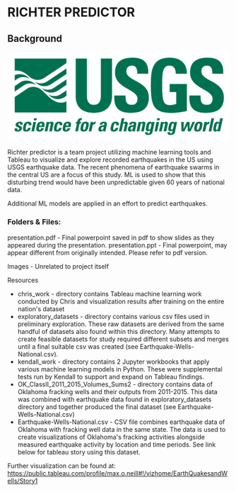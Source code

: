 # RICHTER PREDICTOR

## Background

![1-Logo](Images/1-Logo.png)

Richter predictor is a team project utilizing machine learning tools and Tableau to visualize and explore recorded earthquakes in the US using USGS earthquake data. The recent phenomena of earthquake swarms in the central US are a focus of this study. ML is used to show that this disturbing trend would have been unpredictable given 60 years of national data. 

Additional ML models are applied in an effort to predict earthquakes. 

### Folders & Files:



presentation.pdf - Final powerpoint saved in pdf to show slides as they appeared during the presentation.
presentation.ppt - Final powerpoint, may appear different from originally intended. Please refer to pdf version.

Images - Unrelated to project itself

Resources
* chris_work - directory contains Tableau machine learning work conducted by Chris and visualization results after training on the entire nation's dataset
* exploratory_datasets - directory contains various csv files used in preliminary exploration. These raw datasets are derived from the same handful of datasets also found within this directory. Many attempts to create feasible datasets for study required different subsets and merges until a final suitable csv was created (see Earthquake-Wells-National.csv).
* kendall_work - directory contains 2 Jupyter workbooks that apply various machine learning models in Python. These were supplemental tests run by Kendall to support and expand on Tableau findings.
* OK_ClassII_2011_2015_Volumes_Sums2 - directory contains data of Oklahoma fracking wells and their outputs from 2011-2015. This data was combined with earthquake data found in exploratory_datasets directory and together produced the final dataset (see Earthquake-Wells-National.csv)
* Earthquake-Wells-National.csv - CSV file combines earthquake data of Oklahoma with fracking well data in the same state. The data is used to create visualizations of Oklahoma's fracking activities alongside measured earthquake activity by location and time periods. See link below for tableau story using this dataset.

Further visualization can be found at: https://public.tableau.com/profile/max.o.neill#!/vizhome/EarthQuakesandWells/Story1
